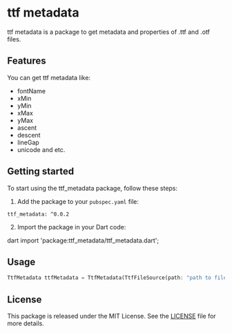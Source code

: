 # ttf metadata

ttf metadata is a package to get metadata and properties of .ttf and .otf files.


## Features

You can get ttf metadata like:

- fontName
- xMin
- yMin
- xMax
- yMax
- ascent
- descent
- lineGap
- unicode and etc.


## Getting started

To start using the ttf_metadata package, follow these steps:

1. Add the package to your `pubspec.yaml` file:
```
ttf_metadata: ^0.0.2
```

2. Import the package in your Dart code:

dart import 'package:ttf_metadata/ttf_metadata.dart';


## Usage

```dart
TtfMetadata ttfMetadata = TtfMetadata(TtfFileSource(path: "path to file"));
```


## License

This package is released under the MIT License. See the [LICENSE](https://github.com/ali-you/ttf_metadata_package/blob/main/LICENSE) file for more details.